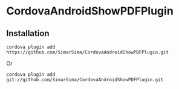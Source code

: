 # CordovaAndroidShowPDFPlugin
## Installation

```shell 
cordova plugin add https://github.com/SimarSima/CordovaAndroidShowPDFPlugin.git 
```
Or
```shell
cordova plugin add git://github.com/SimarSima/CordovaAndroidShowPDFPlugin.git 
```
